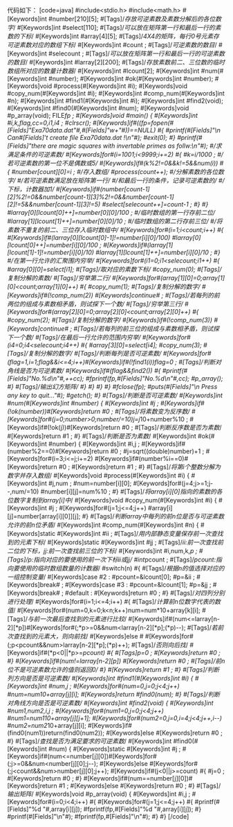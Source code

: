 代码如下：
[code=java]
#include<stdio.h>
#include<math.h>
#[Keywords]int #number[210][5];
#[Tags]/*存放可逆素数及素数分解后的各位数字*/
#[Keywords]int #select[110];
#[Tags]/*可以放在矩阵第一行和最后一行的素数的下标*/
#[Keywords]int #array[4][5];
#[Tags]/*4X4的矩阵，每行0号元素存可逆素数对应的数组下标*/
#[Keywords]int #count ;
#[Tags]/*可逆素数的数目*/
#[Keywords]int #selecount ;
#[Tags]/*可以放在矩阵第一行和最后一行的可逆素数的数目*/
#[Keywords]int #larray[2][200];
#[Tags]/*存放素数前二、三位数的临时数组所对应的数量计数器*/
#[Keywords]int #lcount[2];
#[Keywords]int #num(#[Keywords]int #number);
#[Keywords]int #ok(#[Keywords]int #number);
#[Keywords]void #process(#[Keywords]int #i);
#[Keywords]void #copy_num(#[Keywords]int #i);
#[Keywords]int #comp_num(#[Keywords]int #n);
#[Keywords]int #find1(#[Keywords]int #i);
#[Keywords]int #find2(void);
#[Keywords]int #find0(#[Keywords]int #num);
#[Keywords]void #p_array(void);
FILE*fp ;
#[Keywords]void #main()
{
    #[Keywords]int #i,k,flag,cc=0,i1,i4 ;
    #clrscr();
    #[Keywords]if#((fp=fopen(#[Fields]"Exa70data.dat"#,#[Fields]"w+"#))==NULL)
    #{
        #printf(#[Fields]"\n Can#[Fields]'t create file Exa70data.dat !\n"#);
        #exit(0);
    #}
    #printf(#[Fields]"there are magic squares with invertable primes as follw:\n"#);
    #/*求满足条件的可逆素数*/
    #[Keywords]for#(i=1001;i<9999;i+=2)
    #{
        #k=i/1000 ;
        #/*若可逆素数的第一位不是偶数或5*/
        #[Keywords]if#(k%2!=0&&k!=5&&num(i))
        #{
            #number[count][0]=i ;
            #/*存入数组*/
            #process(count++);
            #/*分解素数的各位数字*/
            #/*若可逆素数满足放在矩阵第一行*/
            #/*和最后一行的条件，记录可逆素数的*/
            #/*下标，计数器加1*/
            #[Keywords]if#(number[count-1][2]%2!=0&&number[count-1][3]%2!=0&&number[count-1][2]!=5&&number[count-1][3]!=5)
            #select[selecount++]=count-1 ;
        #}
    #}
    #larray[0][lcount[0]++]=number[0][0]/100 ;
    #/*临时数组的第一行存前二位*/
    #larray[1][lcount[1]++]=number[0][0]/10 ;
    #/*临时数组的第二行存前三位*/
    #/*将素数不重复的前二、三位存入临时数组中*/
    #[Keywords]for#(i=1;i<count;i++)
    #{
        #[Keywords]if#(larray[0][lcount[0]-1]!=number[i][0]/100)
        #larray[0][lcount[0]++]=number[i][0]/100 ;
        #[Keywords]if#(larray[1][lcount[1]-1]!=number[i][0]/10)
        #larray[1][lcount[1]++]=number[i][0]/10 ;
    #}
    #/*在第一行允许的汇聚围内穷举*/
    #[Keywords]for#(i1=0;i1<selecount;i1++)
    #{
        #array[0][0]=select[i1];
        #[Tags]/*取对应的素数下标*/
        #copy_num(0);
        #[Tags]/*复制分解的素数*/
        #[Tags]/*穷举第二行*/
        #[Keywords]for#(array[1][0]=0;array[1][0]<count;array[1][0]++)
        #{
            #copy_num(1);
            #[Tags]/*复制分解的数字*/
            #[Keywords]if#(!comp_num(2))
            #[Keywords]continue# ;
            #[Tags]/*若每列的前两位的组成与素数相矛盾，则试探下一个数*/
            #[Tags]/*穷举第三行*/
            #[Keywords]for#(array[2][0]=0;array[2][0]<count;array[2][0]++)
            #{
                #copy_num(2);
                #[Tags]/*复制分解的数字*/
                #[Keywords]if#(!comp_num(3))
                #[Keywords]continue# ;
                #[Tags]/*若每列的前三位的组成与素数相矛盾，则试探下一个数*/
                #[Tags]/*在最后一行允许的范围内穷举*/
                #[Keywords]for#(i4=0;i4<selecount;i4++)
                #{
                    #array[3][0]=select[i4];
                    #copy_num(3);
                    #[Tags]/*复制分解的数字*/
                    #[Tags]/*判断每列是否可逆素数*/
                    #[Keywords]for#(flag=1,i=1;flag&&i<=4;i++)#[Keywords]if#(!find1(i))flag=0 ;
                    #[Tags]/*判断对角线是否为可逆素数*/
                    #[Keywords]if#(flag&&find2())
                    #{
                        #printf(#[Fields]"No.%d\n"#,++cc);
                        #fprintf(fp,#[Fields]"No.%d\n"#,cc);
                        #p_array();
                    #}
                    #[Tags]/*输出幻方矩阵*/
                #}
            #}
        #}
    #}
    #fclose(fp);
    #puts(#[Fields]"\n Press any key to quit..."#);
    #getch();
#}
#[Tags]/*判断是否可逆素数*/
#[Keywords]int #num(#[Keywords]int #number)
{
    #[Keywords]int #j ;
    #[Keywords]if#(!ok(number))#[Keywords]return #0 ;
    #[Tags]/*将素数变为反序数*/
    #[Keywords]for#(j=0;number>0;number/=10)j=j*10+number%10 ;
    #[Keywords]if#(!ok(j))#[Keywords]return #0 ;
    #[Tags]/*判断反序数是否为素数*/
    #[Keywords]return #1 ;
#}
#[Tags]/*判断是否为素数*/
#[Keywords]int #ok(#[Keywords]int #number)
{
    #[Keywords]int #i,j ;
    #[Keywords]if#(number%2==0)#[Keywords]return #0 ;
    #j=sqrt((double)number)+1 ;
    #[Keywords]for#(i=3;i<=j;i+=2)
    #[Keywords]if#(number%i==0)#[Keywords]return #0 ;
    #[Keywords]return #1 ;
#}
#[Tags]/*将第i个整数分解为数字并存入数组*/
#[Keywords]void #process(#[Keywords]int #i)
{
    #[Keywords]int #j,num ;
    #num=number[i][0];
    #[Keywords]for#(j=4;j>=1;j--,num/=10)
    #number[i][j]=num%10 ;
#}
#[Tags]/*将array[i][0]指向的素数的各位数字复制到array[i]中*/
#[Keywords]void #copy_num(#[Keywords]int #i)
{
    #[Keywords]int #j ;
    #[Keywords]for#(j=1;j<=4;j++)
    #array[i][j]=number[array[i][0]][j];
#}
#[Tags]/*判断array中每列的前n位是否与可逆素数允许的前n位矛盾*/
#[Keywords]int #comp_num(#[Keywords]int #n)
{
    #[Keywords]static #[Keywords]int #ii ;
    #[Tags]/*用内部静态变量保存前一次查找到的元素下标*/
    #[Keywords]static #[Keywords]int #jj ;
    #[Tags]/*ii:前一次查找前二位的下标，jj:前一次查找前三位的下标*/
    #[Keywords]int #i,num,k,*p ;
    #[Tags]/*p:指向对应的要使用的前一次下标ii或jj*/
    #int*pcount ;
    #[Tags]/*pcount:指向要使用的临时数组数量的计数器*/
    #switch(n)
    #{
        #[Tags]/*根据n的值选择对应的一组控制变量*/
        #[Keywords]case #2 :
        #pcount=&lcount[0];
        #p=&ii ;
        #[Keywords]break# ;
        #[Keywords]case #3 :
        #pcount=&lcount[1];
        #p=&jj ;
        #[Keywords]break# ;
        #default :
        #[Keywords]return #0 ;
    #}
    #[Tags]/*对四列分别进行处理*/
    #[Keywords]for#(i=1;i<=4;i++)
    #{
        #[Tags]/*计算前n位数字代表的数值*/
        #[Keywords]for#(num=0,k=0;k<n;k++)num=num*10+array[k][i];
        #[Tags]/*与前一次最后查找到的元素进行比较*/
        #[Keywords]if#(num<=larray[n-2][*p])#[Keywords]for#(;*p>=0&&num<larray[n-2][*p];(*p)--);
        #[Tags]/*若前次查找到的元素大，则向前找*/
        #[Keywords]else #
        #[Keywords]for#(;p<pcount&&num>larray[n-2][*p];(*p)++);
        #[Tags]/*否则向后找*/
        #[Keywords]if#(*p<0||*p>=*pcount)
        #{
            #[Tags]*p=0 ;
            #[Keywords]return #0 ;
        #}
        #[Keywords]if#(num!=larray[n-2][*p])
        #[Keywords]return #0 ;
        #[Tags]/*前n位不是可逆素数允许的值则返回0*/
    #}
    #[Keywords]return #1 ;
#}
#[Tags]/*判断列方向是否是可逆素数*/
#[Keywords]int #find1(#[Keywords]int #i)
{
    #[Keywords]int #num,j ;
    #[Keywords]for#(num=0,j=0;j<4;j++)
    #num=num*10+array[j][i];
    #[Keywords]return #find0(num);
#}
#[Tags]/*判断对角线方向是否是可逆素数*/
#[Keywords]int #find2(void)
{
    #[Keywords]int #num1,num2,i,j ;
    #[Keywords]for#(num1=0,j=0;j<4;j++)
    #num1=num1*10+array[j][j+1];
    #[Keywords]for#(num2=0,j=0,i=4;j<4;j++,i--)
    #num2=num2*10+array[j][i];
    #[Keywords]if#(find0(num1))return(find0(num2));
    #[Keywords]else #[Keywords]return #0 ;
#}
#[Tags]/*查找是否为满足要求的可逆素数*/
#[Keywords]int #find0(#[Keywords]int #num)
{
    #[Keywords]static #[Keywords]int #j ;
    #[Keywords]if#(num<=number[j][0])#[Keywords]for#(;j>=0&&num<number[j][0];j--);
    #[Keywords]else #[Keywords]for#(;j<count&&num>number[j][0];j++);
    #[Keywords]if#(j<0||j>=count)
    #{
        #j=0 ;
        #[Keywords]return #0 ;
    #}
    #[Keywords]if#(num==number[j][0])#[Keywords]return #1 ;
    #[Keywords]else #[Keywords]return #0 ;
#}
#[Tags]/*输出矩阵*/
#[Keywords]void #p_array(void)
{
    #[Keywords]int #i,j ;
    #[Keywords]for#(i=0;i<4;i++)
    #{
        #[Keywords]for#(j=1;j<=4;j++)
        #{
            #printf(#[Fields]"%d "#,array[i][j]);
            #fprintf(fp,#[Fields]"%d "#,array[i][j]);
        #}
        #printf(#[Fields]"\n"#);
        #fprintf(fp,#[Fields]"\n"#);
    #}
#}
[/code]